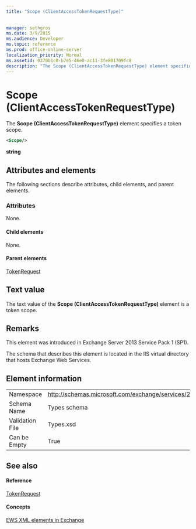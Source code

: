 ```yaml
---
title: "Scope (ClientAccessTokenRequestType)"
 
 
manager: sethgros
ms.date: 3/9/2015
ms.audience: Developer
ms.topic: reference
ms.prod: office-online-server
localization_priority: Normal
ms.assetid: 0370b1c0-b7e5-46e0-ac11-3fe801709fc8
description: "The Scope (ClientAccessTokenRequestType) element specifies a token scope."
---
```


# Scope (ClientAccessTokenRequestType)

The **Scope (ClientAccessTokenRequestType)** element specifies a token scope. 
  
```XML
<Scope/>
```

 **string**
## Attributes and elements

The following sections describe attributes, child elements, and parent elements.
  
### Attributes

None.
  
#### Child elements

None.
  
#### Parent elements

[TokenRequest](tokenrequest.md)
  
## Text value

The text value of the **Scope (ClientAccessTokenRequestType)** element is a token scope. 
  
## Remarks

This element was introduced in Exchange Server 2013 Service Pack 1 (SP1).
  
The schema that describes this element is located in the IIS virtual directory that hosts Exchange Web Services.
  
## Element information

|||
|:-----|:-----|
|Namespace  <br/> |http://schemas.microsoft.com/exchange/services/2006/types  <br/> |
|Schema Name  <br/> |Types schema  <br/> |
|Validation File  <br/> |Types.xsd  <br/> |
|Can be Empty  <br/> |True  <br/> |
   
## See also

#### Reference

[TokenRequest](tokenrequest.md)
#### Concepts

[EWS XML elements in Exchange](ews-xml-elements-in-exchange.md)

